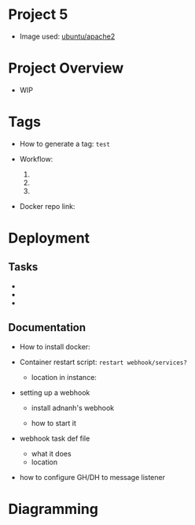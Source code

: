# Project 5

- Image used: [ubuntu/apache2](https://hub.docker.com/r/ubuntu/apache2)

# Project Overview

- WIP

# Tags

- How to generate a tag: `test`

- Workflow:

  1.
  2.
  3.

- Docker repo link:

# Deployment

## Tasks

-

-

-

## Documentation

- How to install docker:

- Container restart script: `restart webhook/services?`

  - location in instance:

- setting up a webhook

  - install adnanh's webhook

  - how to start it

- webhook task def file

  - what it does
  - location

- how to configure GH/DH to message listener

# Diagramming

